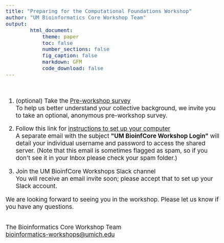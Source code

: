```yaml
---
title: "Preparing for the Computational Foundations Workshop"
author: "UM Bioinformatics Core Workshop Team"
output:
        html_document:
            theme: paper
            toc: false
            number_sections: false
            fig_caption: false
            markdown: GFM
            code_download: false
---
```

<style type="text/css">
body{ /* Normal  */
      font-size: 14pt;
  }
</style>

<br/>

1. (optional) Take the <a href="https://forms.gle/bWbiEbfBsnVpbBBG7" target="_blank">Pre-workshop survey</a><br/>
To help us better understand your collective background, we invite you to take an optional, anonymous pre-workshop survey.

2. Follow this link for <a href="setup_instructions.html" target="_blank">instructions to set up your computer</a><br/>
A separate email with the subject **"UM BioinfCore Workshop Login"** will detail your individual username and password to access the shared server. (Note that this email is sometimes flagged as spam, so if you don't see it in your Inbox please check your spam folder.)

3. Join the UM BioinfCore Workshops Slack channel<br/>
You will receive an email invite soon; please accept that to set up your Slack account.

We are looking forward to seeing you in the workshop. Please let us know if you have any questions.<br/><br/>

The Bioinformatics Core Workshop Team<br/>
[bioinformatics-workshops@umich.edu](mailto:bioinformatics-workshops@umich.edu)
